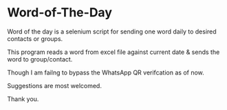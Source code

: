 # Word-of-The-Day
Word of the day is a selenium script for sending one word daily to desired contacts or groups.

This program reads a word from excel file against current date & sends the word to group/contact.


Though I am failng to bypass the WhatsApp QR verifcation as of now.


Suggestions are most welcomed. 


Thank you.

